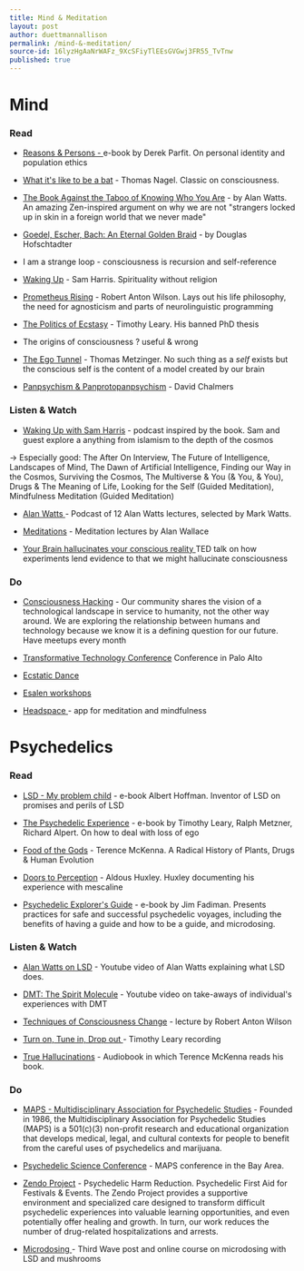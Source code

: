```yaml
---
title: Mind & Meditation
layout: post
author: duettmannallison
permalink: /mind-&-meditation/
source-id: 16lyzHgAaNrWAFz_9XcSFiyTlEEsGVGwj3FR55_TvTnw
published: true
---
```

# Mind

### Read

* [Reasons & Persons - ](http://www.chadpearce.com/Home/BOOKS/161777473-Derek-Parfit-Reasons-and-Persons.pdf) e-book by Derek Parfit. On personal identity and population ethics

* [What it's like to be a bat](https://organizations.utep.edu/Portals/1475/nagel_bat.pdf) - Thomas Nagel. Classic on consciousness.

* [The Book Against the Taboo of Knowing Who You Are](https://terebess.hu/english/AlanWatts-On%20The%20Taboo%20Against%20Knowing%20Who%20You%20Are.pdf) - by Alan Watts. An amazing Zen-inspired argument on why we are not "strangers locked up in skin in a foreign world that we never made"

* [Goedel, Escher, Bach: An Eternal Golden Braid](https://www.amazon.com/G%C3%B6del-Escher-Bach-Eternal-Golden/dp/0465026567) - by Douglas Hofschtadter

* I am a strange loop - consciousness is recursion and self-reference

* [Waking Up](https://www.amazon.de/Waking-Up-Spirituality-Without-Religion/dp/1476777721) - Sam Harris. Spirituality without religion

* [Prometheus Rising](http://www.whale.to/c/Prometheus%20Rising.pdf) - Robert Anton Wilson. Lays out his life philosophy, the need for agnosticism and parts of neurolinguistic programming

* [The Politics of Ecstasy](https://archive.org/details/ecstaspoliticsof00learrich) - Timothy Leary. His banned PhD thesis

* The origins of consciousness ? useful & wrong

* [The Ego Tunnel](http://xenopraxis.net/readings/metzinger_egotunnel.pdf) - Thomas Metzinger. No such thing as a *self* exists but the conscious self is the content of a model created by our brain

* [Panpsychism & Panprotopanpsychism](http://consc.net/papers/panpsychism.pdf) - David Chalmers

### Listen & Watch

* [Waking Up with Sam Harris](https://www.samharris.org/podcast) - podcast inspired by the book. Sam and guest explore a anything from islamism to the depth of the cosmos

→ Especially good: The After On Interview, The Future of Intelligence, Landscapes of Mind, The Dawn of Artificial Intelligence, Finding our Way in the Cosmos, Surviving the Cosmos, The Multiverse & You (& You, & You), Drugs & The Meaning of Life, Looking for the Self (Guided Meditation), Mindfulness Meditation (Guided Meditation)

* [Alan Watts ](http://www.alanwattspodcast.com/)- Podcast of 12 Alan Watts lectures, selected by Mark Watts. 

* [Meditations](http://media.sbinstitute.com/) - Meditation lectures by Alan Wallace

* [Your Brain hallucinates your conscious reality ](https://www.ted.com/talks/anil_seth_how_your_brain_hallucinates_your_conscious_reality)TED talk on how experiments lend evidence to that we might hallucinate consciousness

### Do

* [Consciousness Hacking](http://www.cohack.life/) - Our community shares the vision of a technological landscape in service to humanity, not the other way around. We are exploring the relationship between humans and technology because we know it is a defining question for our future. Have meetups every month

* [Transformative Technology Conference](http://www.ttconf.org/) Conference in Palo Alto 

* [Ecstatic Dance](http://ecstaticdance.org/)

* [Esalen workshops](https://www.esalen.org/learn/workshops/all) 

* [Headspace ](https://www.headspace.com/)- app for meditation and mindfulness

# Psychedelics

### Read

* [LSD - My problem child](https://www.maps.org/images/pdf/books/lsdmyproblemchild.pdf) - e-book Albert Hoffman. Inventor of LSD on promises and perils of LSD

* [The Psychedelic Experience](http://psychedelicfrontier.com/wp-content/uploads/2014/02/The-Psychedelic-Experience-A-Manual-Based-on-the-Tibetan-Book-of-the-Dead.pdf) - e-book by Timothy Leary, Ralph Metzner, Richard Alpert. On how to deal with loss of ego

* [Food of the Gods](https://archive.org/details/TerenceMckenna-FoodOfTheGods.pdf) - Terence McKenna. A Radical History of Plants, Drugs & Human Evolution

* [Doors to Perception](https://www.maps.org/images/pdf/books/HuxleyA1954TheDoorsOfPerception.pdf) - Aldous Huxley. Huxley documenting his experience with mescaline

* [Psychedelic Explorer's Guide](https://teonanacatl.org/attachments/james-fadiman-ph-d-the-psychedelic-explorers-guide-pdf.48498/) - e-book by Jim Fadiman. Presents practices for safe and successful psychedelic voyages, including the benefits of having a guide and how to be a guide, and microdosing.

### Listen & Watch

* [Alan Watts on LSD](https://www.youtube.com/watch?v=d9rQLLDTOdU) - Youtube video of Alan Watts explaining what LSD does.

* [DMT: The Spirit Molecule](https://www.youtube.com/watch?v=LtT6Xkk-kzk) - Youtube video on take-aways of individual's experiences with DMT 

* [Techniques of Consciousness Change](https://www.youtube.com/watch?v=SFcvOv9zAHg&t=621s) - lecture by Robert Anton Wilson

* [Turn on, Tune in, Drop out ](https://www.youtube.com/watch?v=78WvMFKc4hM)- Timothy Leary recording

* [True Hallucinations](https://archive.org/details/PsychedeliaRawArchivesOfTerenceMckennaTalks) - Audiobook in which Terence McKenna reads his book. 

### Do

* [MAPS - Multidisciplinary Association for Psychedelic Studies](http://www.maps.org/) - Founded in 1986, the Multidisciplinary Association for Psychedelic Studies (MAPS) is a 501(c)(3) non-profit research and educational organization that develops medical, legal, and cultural contexts for people to benefit from the careful uses of psychedelics and marijuana.

* [Psychedelic Science Conference](http://psychedelicscience.org/) - MAPS conference in the Bay Area.

* [Zendo Project](http://www.zendoproject.org/) - Psychedelic Harm Reduction. Psychedelic First Aid for Festivals & Events. The Zendo Project provides a supportive environment and specialized care designed to transform difficult psychedelic experiences into valuable learning opportunities, and even potentially offer healing and growth. In turn, our work reduces the number of drug-related hospitalizations and arrests.

* [Microdosing ](https://thethirdwave.co/microdosing-lsd-mushrooms/)- Third Wave post and online course on microdosing with LSD and mushrooms

